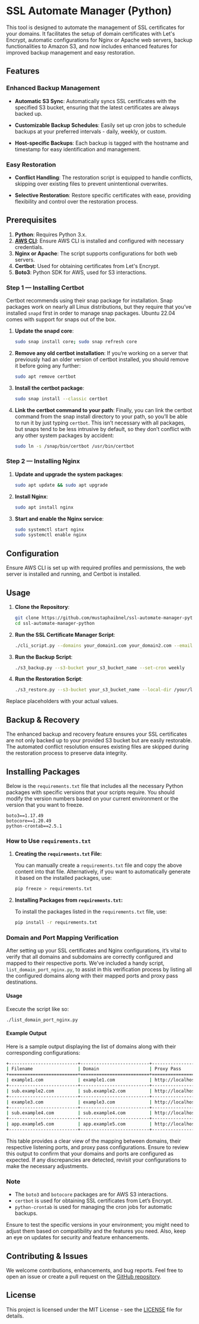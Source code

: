 # SSL Automate Manager (Python)

This tool is designed to automate the management of SSL certificates for your domains. It facilitates the setup of domain certificates with Let's Encrypt, automatic configurations for Nginx or Apache web servers, backup functionalities to Amazon S3, and now includes enhanced features for improved backup management and easy restoration.

## Features

### Enhanced Backup Management

* **Automatic S3 Sync**: Automatically syncs SSL certificates with the specified S3 bucket, ensuring that the latest certificates are always backed up.

* **Customizable Backup Schedules**: Easily set up cron jobs to schedule backups at your preferred intervals - daily, weekly, or custom.

* **Host-specific Backups**: Each backup is tagged with the hostname and timestamp for easy identification and management.

### Easy Restoration

* **Conflict Handling**: The restoration script is equipped to handle conflicts, skipping over existing files to prevent unintentional overwrites.

* **Selective Restoration**: Restore specific certificates with ease, providing flexibility and control over the restoration process.

## Prerequisites

1. **Python**: Requires Python 3.x.
2. [**AWS CLI**](aws-cli.md): Ensure AWS CLI is installed and configured with necessary credentials.
3. **Nginx or Apache**: The script supports configurations for both web servers.
4. **Certbot**: Used for obtaining certificates from Let's Encrypt.
5. **Boto3**: Python SDK for AWS, used for S3 interactions.

### Step 1 — Installing Certbot

Certbot recommends using their snap package for installation. Snap packages work on nearly all Linux distributions, but they require that you’ve installed `snapd` first in order to manage snap packages. Ubuntu 22.04 comes with support for snaps out of the box.

1. **Update the snapd core**:
   ```bash
   sudo snap install core; sudo snap refresh core
   ```

2. **Remove any old certbot installation**:
   If you’re working on a server that previously had an older version of certbot installed, you should remove it before going any further:
   ```bash
   sudo apt remove certbot
   ```

3. **Install the certbot package**:
   ```bash
   sudo snap install --classic certbot
   ```

4. **Link the certbot command to your path**:
   Finally, you can link the certbot command from the snap install directory to your path, so you’ll be able to run it by just typing `certbot`. This isn’t necessary with all packages, but snaps tend to be less intrusive by default, so they don’t conflict with any other system packages by accident:
   ```bash
   sudo ln -s /snap/bin/certbot /usr/bin/certbot
   ```

### Step 2 — Installing Nginx

1. **Update and upgrade the system packages**:
   ```bash
   sudo apt update && sudo apt upgrade
   ```

2. **Install Nginx**:
   ```bash
   sudo apt install nginx
   ```

3. **Start and enable the Nginx service**:
   ```bash
   sudo systemctl start nginx
   sudo systemctl enable nginx
   ```

## Configuration

Ensure AWS CLI is set up with required profiles and permissions, the web server is installed and running, and Certbot is installed.

## Usage

1. **Clone the Repository**:
    ```bash
    git clone https://github.com/mustaphaibnel/ssl-automate-manager-python.git
    cd ssl-automate-manager-python
    ```

2. **Run the SSL Certificate Manager Script**:
    ```bash
    ./cli_script.py --domains your_domain1.com your_domain2.com --email your_email@example.com --ports 9000 9001 --s3-bucket your_s3_bucket_name --server nginx --ip-address 8.8.8.8
    ```

3. **Run the Backup Script**:
    ```bash
    ./s3_backup.py --s3-bucket your_s3_bucket_name --set-cron weekly
    ```

4. **Run the Restoration Script**:
    ```bash
    ./s3_restore.py --s3-bucket your_s3_bucket_name --local-dir /your/local/directory
    ```

Replace placeholders with your actual values.

## Backup & Recovery

The enhanced backup and recovery feature ensures your SSL certificates are not only backed up to your provided S3 bucket but are easily restorable. The automated conflict resolution ensures existing files are skipped during the restoration process to preserve data integrity.


## Installing Packages
Below is the `requirements.txt` file that includes all the necessary Python packages with specific versions that your scripts require. You should modify the version numbers based on your current environment or the version that you want to freeze.

```plaintext
boto3==1.17.49
botocore==1.20.49
python-crontab==2.5.1
```

### How to Use `requirements.txt`

1. **Creating the `requirements.txt` File:**

   You can manually create a `requirements.txt` file and copy the above content into that file. Alternatively, if you want to automatically generate it based on the installed packages, use:
   ```bash
   pip freeze > requirements.txt
   ```

2. **Installing Packages from `requirements.txt`:**

   To install the packages listed in the `requirements.txt` file, use:
   ```bash
   pip install -r requirements.txt
   ```


### Domain and Port Mapping Verification

After setting up your SSL certificates and Nginx configurations, it’s vital to verify that all domains and subdomains are correctly configured and mapped to their respective ports. We've included a handy script, `list_domain_port_nginx.py`, to assist in this verification process by listing all the configured domains along with their mapped ports and proxy pass destinations.

#### Usage

Execute the script like so:

```bash
./list_domain_port_nginx.py
```

#### Example Output

Here is a sample output displaying the list of domains along with their corresponding configurations:

```bash
+--------------------------+--------------------------+-----------------------+---------------+
| Filename                 | Domain                   | Proxy Pass            |   Listen Port |
+==========================+==========================+=======================+===============+
| example1.com             | example1.com             | http://localhost:9000 |          9000 |
+--------------------------+--------------------------+-----------------------+---------------+
| sub.example2.com         | sub.example2.com         | http://localhost:9001 |          9001 |
+--------------------------+--------------------------+-----------------------+---------------+
| example3.com             | example3.com             | http://localhost:9000 |          9000 |
+--------------------------+--------------------------+-----------------------+---------------+
| sub.example4.com         | sub.example4.com         | http://localhost:9000 |          9000 |
+--------------------------+--------------------------+-----------------------+---------------+
| app.example5.com         | app.example5.com         | http://localhost:9001 |          9001 |
+--------------------------+--------------------------+-----------------------+---------------+
```

This table provides a clear view of the mapping between domains, their respective listening ports, and proxy pass configurations. Ensure to review this output to confirm that your domains and ports are configured as expected. If any discrepancies are detected, revisit your configurations to make the necessary adjustments.

### Note

- The `boto3` and `botocore` packages are for AWS S3 interactions.
- `certbot` is used for obtaining SSL certificates from Let’s Encrypt.
- `python-crontab` is used for managing the cron jobs for automatic backups.

Ensure to test the specific versions in your environment; you might need to adjust them based on compatibility and the features you need. Also, keep an eye on updates for security and feature enhancements.

## Contributing & Issues

We welcome contributions, enhancements, and bug reports. Feel free to open an issue or create a pull request on the [GitHub repository](https://github.com/mustaphaibnel/ssl-automate-manager-python).

## License

This project is licensed under the MIT License - see the [LICENSE](LICENSE) file for details.
